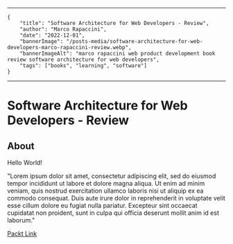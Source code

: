 -----
```
{
    "title": "Software Architecture for Web Developers - Review",
    "author": "Marco Rapaccini",
    "date": "2022-12-01",
    "bannerImage": "/posts-media/software-architecture-for-web-developers-marco-rapaccini-review.webp",
    "bannerImageAlt": "marco rapaccini web product development book review software architecture for web developers",
    "tags": ["books", "learning", "software"]
}
```
-----
# Software Architecture for Web Developers - Review
## About
Hello World!

"Lorem ipsum dolor sit amet, consectetur adipiscing elit, sed do eiusmod tempor incididunt ut labore et dolore magna aliqua. Ut enim ad minim veniam, quis nostrud exercitation ullamco laboris nisi ut aliquip ex ea commodo consequat. Duis aute irure dolor in reprehenderit in voluptate velit esse cillum dolore eu fugiat nulla pariatur. Excepteur sint occaecat cupidatat non proident, sunt in culpa qui officia deserunt mollit anim id est laborum."

[Packt Link](https://packt.link/K6Tz9)